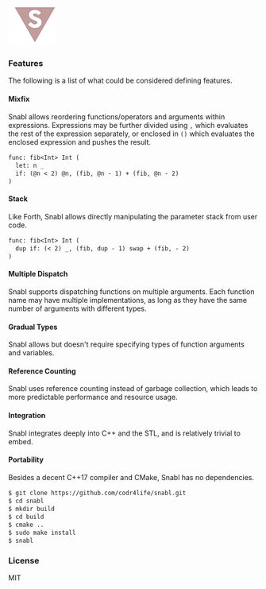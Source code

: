 ![Logo](logo.png?raw=true)

### Features
The following is a list of what could be considered defining features.

#### Mixfix
Snabl allows reordering functions/operators and arguments within expressions. Expressions may be further divided using ```,``` which evaluates the rest of the expression separately, or enclosed in ```()``` which evaluates the enclosed expression and pushes the result.

```
func: fib<Int> Int (
  let: n _
  if: (@n < 2) @n, (fib, @n - 1) + (fib, @n - 2)
)
```

#### Stack
Like Forth, Snabl allows directly manipulating the parameter stack from user code.

```
func: fib<Int> Int (
  dup if: (< 2) _, (fib, dup - 1) swap + (fib, - 2)
)
```

#### Multiple Dispatch
Snabl supports dispatching functions on multiple arguments. Each function name may have multiple implementations, as long as they have the same number of arguments with different types.

#### Gradual Types
Snabl allows but doesn't require specifying types of function arguments and variables.

#### Reference Counting
Snabl uses reference counting instead of garbage collection, which leads to more predictable performance and resource usage.

#### Integration
Snabl integrates deeply into C++ and the STL, and is relatively trivial to embed.

#### Portability
Besides a decent C++17 compiler and CMake, Snabl has no dependencies.

```
$ git clone https://github.com/codr4life/snabl.git
$ cd snabl
$ mkdir build
$ cd build
$ cmake ..
$ sudo make install
$ snabl
```

### License
MIT